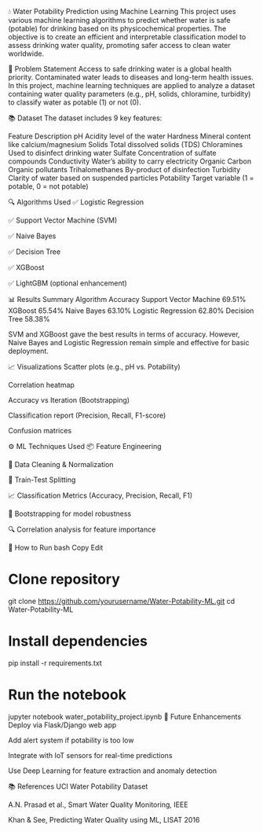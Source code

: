 💧 Water Potability Prediction using Machine Learning
This project uses various machine learning algorithms to predict whether water is safe (potable) for drinking based on its physicochemical properties. The objective is to create an efficient and interpretable classification model to assess drinking water quality, promoting safer access to clean water worldwide.

🧪 Problem Statement
Access to safe drinking water is a global health priority. Contaminated water leads to diseases and long-term health issues. In this project, machine learning techniques are applied to analyze a dataset containing water quality parameters (e.g., pH, solids, chloramine, turbidity) to classify water as potable (1) or not (0).

📚 Dataset
The dataset includes 9 key features:

Feature	Description
pH	Acidity level of the water
Hardness	Mineral content like calcium/magnesium
Solids	Total dissolved solids (TDS)
Chloramines	Used to disinfect drinking water
Sulfate	Concentration of sulfate compounds
Conductivity	Water’s ability to carry electricity
Organic Carbon	Organic pollutants
Trihalomethanes	By-product of disinfection
Turbidity	Clarity of water based on suspended particles
Potability	Target variable (1 = potable, 0 = not potable)

🔍 Algorithms Used
✅ Logistic Regression

✅ Support Vector Machine (SVM)

✅ Naive Bayes

✅ Decision Tree

✅ XGBoost

✅ LightGBM (optional enhancement)

📊 Results Summary
Algorithm	Accuracy
Support Vector Machine	69.51%
XGBoost	65.54%
Naive Bayes	63.10%
Logistic Regression	62.80%
Decision Tree	58.38%

SVM and XGBoost gave the best results in terms of accuracy. However, Naive Bayes and Logistic Regression remain simple and effective for basic deployment.

📈 Visualizations
Scatter plots (e.g., pH vs. Potability)

Correlation heatmap

Accuracy vs Iteration (Bootstrapping)

Classification report (Precision, Recall, F1-score)

Confusion matrices

⚙️ ML Techniques Used
📦 Feature Engineering

🧹 Data Cleaning & Normalization

🔁 Train-Test Splitting

📈 Classification Metrics (Accuracy, Precision, Recall, F1)

🔄 Bootstrapping for model robustness

🔍 Correlation analysis for feature importance

🧠 How to Run
bash
Copy
Edit
# Clone repository
git clone https://github.com/yourusername/Water-Potability-ML.git
cd Water-Potability-ML

# Install dependencies
pip install -r requirements.txt

# Run the notebook
jupyter notebook water_potability_project.ipynb
📌 Future Enhancements
Deploy via Flask/Django web app

Add alert system if potability is too low

Integrate with IoT sensors for real-time predictions

Use Deep Learning for feature extraction and anomaly detection

📚 References
UCI Water Potability Dataset

A.N. Prasad et al., Smart Water Quality Monitoring, IEEE

Khan & See, Predicting Water Quality using ML, LISAT 2016
